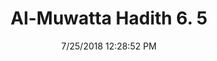 ---
title        : "Al-Muwatta Hadith 6. 5"
date         : 7/25/2018 12:28:52 PM
draft        : false
type         : "hadith"
layout       : "hadith"
BookCode     : "AMH"
VolumeNumber : "6"
HadithNumber : "5"
categories  :  ["Prayer, Ramadan - Watching the Night in Prayer"]
---